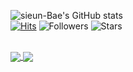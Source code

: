 
![sieun-Bae's GitHub stats](https://github-readme-stats.vercel.app/api?username=sieun-Bae&theme=monokai&show_icons=true&count_private=true)
<br>
[![Hits](https://hits.seeyoufarm.com/api/count/incr/badge.svg?url=https%3A%2F%2Fgithub.com%2Fsieun-Bae&count_bg=%23FF6E96&title_bg=%23282A36&icon=iconify.svg&icon_color=%23E7E7E7&title=hits&edge_flat=false)](https://hits.seeyoufarm.com)
![Followers](https://img.shields.io/github/followers/sieun-Bae?color=%23ff6e96&logoColor=%23282a36)
![Stars](https://img.shields.io/github/stars/sieun-Bae?color=%23ff6e96&logoColor=%23282a36)

<br>
<a href="https://github.com/sieun-Bae/feature-engineering">
  <img align="center" src="https://github-readme-stats.vercel.app/api/pin/?username=sieun-Bae&repo=feature-engineering&theme=buefy" />
</a>
<a href="https://github.com/sieun-Bae/django-nlp">
  <img align="center" src="https://github-readme-stats.vercel.app/api/pin/?username=sieun-Bae&repo=django-nlp&theme=buefy" />
</a>

